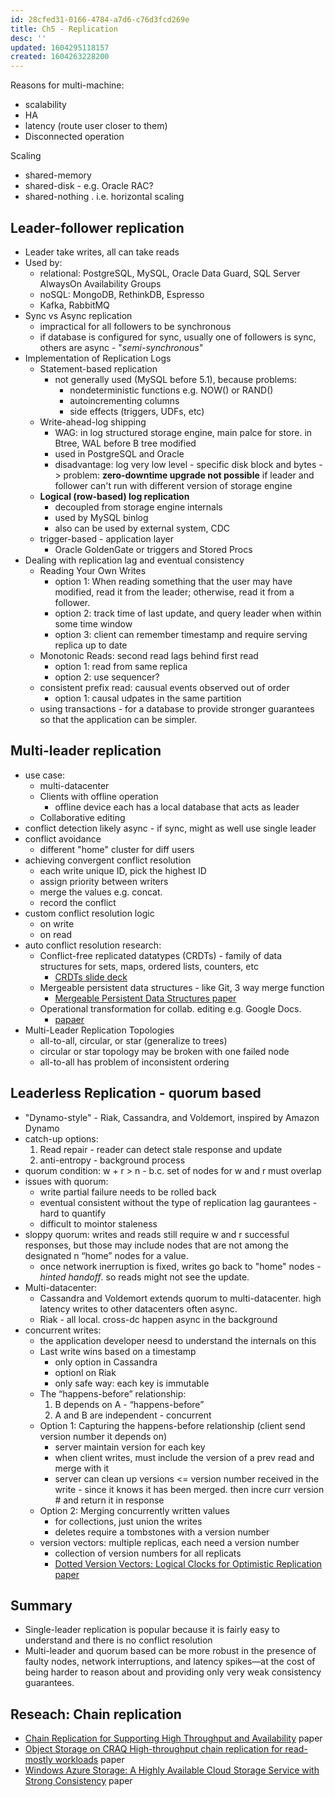 ```yaml
---
id: 28cfed31-0166-4784-a7d6-c76d3fcd269e
title: Ch5 - Replication
desc: ''
updated: 1604295118157
created: 1604263228200
---
```


Reasons for multi-machine:
- scalability
- HA
- latency (route user closer to them)
- Disconnected operation

Scaling
- shared-memory  
- shared-disk - e.g. Oracle RAC? 
- shared-nothing . i.e.  horizontal scaling 

## Leader-follower replication

* Leader take writes, all can take reads 
* Used by: 
    - relational: PostgreSQL, MySQL, Oracle Data Guard, SQL Server AlwaysOn Availability Groups
    - noSQL: MongoDB, RethinkDB, Espresso
    - Kafka, RabbitMQ
* Sync vs Async replication
    - impractical for all followers to be synchronous
    - if database is configured for sync, usually one of followers is sync, others are async - "_semi-synchronous_" 
* Implementation of Replication Logs
    - Statement-based replication
        - not generally used (MySQL before 5.1), because problems:
            - nondeterministic functions e.g. NOW() or RAND()
            - autoincrementing columns
            - side effects (triggers, UDFs, etc)
    - Write-ahead-log shipping
        - WAG: in log structured storage engine, main palce for store. in Btree, WAL before B tree modified
        - used in PostgreSQL and Oracle
        - disadvantage: log very low level - specific disk block and bytes 
            -> problem: **zero-downtime upgrade not possible** if leader and follower can't run with different version of storage engine 
    - **Logical (row-based) log replication** 
        - decoupled from storage engine internals
        - used by MySQL binlog
        - also can be used by external system, CDC 
    - trigger-based - application layer
        - Oracle GoldenGate or triggers and Stored Procs
* Dealing with replication lag and eventual consistency
    - Reading Your Own Writes 
        - option 1: When reading something that the user may have modified, read it from the leader; otherwise, read it from a follower. 
        - option 2: track time of last update, and query leader when within some time window
        - option 3: client can remember timestamp and require serving replica up to date
    - Monotonic Reads: second read lags behind first read 
        - option 1: read from same replica
        - option 2: use sequencer? 
    - consistent prefix read: causual events observed out of order 
        - option 1: causal udpates in the same partition 
    - using transactions -  for a database to provide stronger guarantees so that the application can be simpler.              
    
## Multi-leader replication

- use case:
    - multi-datacenter
    - Clients with offline operation
        - offline device each has a local database that acts as leader
    - Collaborative editing
- conflict detection likely async - if sync, might as well use single leader
- conflict avoidance
    - different "home" cluster for diff users 
- achieving convergent conflict resolution 
    - each write unique ID, pick the highest ID 
    - assign priority between writers 
    - merge the values e.g. concat.
    - record the conflict
- custom conflict resolution logic 
    - on write
    - on read
- auto conflict resolution research:
    - Conflict-free replicated datatypes (CRDTs) - family of data structures for sets, maps, ordered lists, counters, etc
        - [CRDTs slide deck](https://speakerdeck.com/lenary/crdts-an-update-or-just-a-put)
    - Mergeable persistent data structures - like Git, 3 way merge function
        - [Mergeable Persistent Data Structures paper](http://gazagnaire.org/pub/FGM15.pdf)
    - Operational transformation for collab. editing e.g. Google Docs. 
        - [papaer](http://citeseerx.ist.psu.edu/viewdoc/download?doi=10.1.1.53.933&rep=rep1&type=pdf)
- Multi-Leader Replication Topologies
    - all-to-all, circular, or star (generalize to trees)
    - circular or star topology may be broken with one failed node
    - all-to-all has problem of inconsistent ordering 
    
## Leaderless Replication - quorum based 

* "Dynamo-style" - Riak, Cassandra, and Voldemort, inspired by Amazon Dynamo
* catch-up options:
    1. Read repair - reader can detect stale response and update
    1. anti-entropy - background process
* quorum condition: w + r > n  - b.c. set of nodes for w and r must overlap 
* issues with quorum: 
    - write partial failure needs to be rolled back
    - eventual consistent without the type of replication lag gaurantees - hard to quantify
    - difficult to mointor staleness
* sloppy quorum:  writes and reads still require w and r successful responses, but those may include nodes that are not among the designated n “home” nodes for a value.
    - once network inerruption is fixed, writes go back to "home" nodes - _hinted handoff_. so reads might not see the update. 
* Multi-datacenter: 
    - Cassandra and Voldemort extends quorum to multi-datacenter. high latency writes to other datacenters often async. 
    - Riak - all local. cross-dc happen async in the background 
* concurrent writes:
    - the application developer neesd to understand the internals on this
    - Last write wins based on a timestamp
        - only option in Cassandra
        - optionl on Riak 
        - only safe way: each key is immutable 
    - The “happens-before” relationship:
        1. B depends on A -  “happens-before”
        1. A and B are independent  - concurrent
    - Option 1: Capturing the happens-before relationship (client send version number it depends on)
        - server maintain version for each key 
        - when client writes, must include the version of a prev read and merge with it
        - server can clean up versions <= version number received in the write - since it knows it has been merged. then incre curr version # and return it in response 
    - Option 2: Merging concurrently written values
        - for collections, just union the writes
        - deletes require a tombstones with a version number 
    - version vectors: multiple replicas, each need a version number 
        - collection of version numbers for all replicats 
        - [Dotted Version Vectors: Logical Clocks for Optimistic Replication paper](https://arxiv.org/pdf/1011.5808v1.pdf)

## Summary
-  Single-leader replication is popular because it is fairly easy to understand and there is no conflict resolution
- Multi-leader and quorum based can be more robust in the presence of faulty nodes, network interruptions, and latency spikes—at the cost of being harder to reason about and providing only very weak consistency guarantees.

## Reseach: Chain replication 
- [Chain Replication for Supporting High Throughput and Availability](https://static.usenix.org/events/osdi04/tech/full_papers/renesse/renesse.pdf) paper
- [Object Storage on CRAQ
High-throughput chain replication for read-mostly workloads](https://www.usenix.org/legacy/event/usenix09/tech/full_papers/terrace/terrace.pdf) paper 
- [Windows Azure Storage: A Highly Available
Cloud Storage Service with Strong Consistency](http://sigops.org/s/conferences/sosp/2011/current/2011-Cascais/printable/11-calder.pdf) paper

